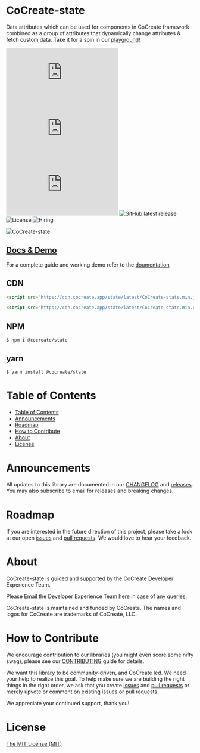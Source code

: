# CoCreate-state

Data attributes which can be used for components in CoCreate framework combined as a group of attributes that dynamically change attributes & fetch custom data. Take it for a spin in our [playground!](https://cocreate.app/docs/state)

![minified](https://img.badgesize.io/https://cdn.cocreate.app/state/latest/CoCreate-state.min.js?style=flat-square&label=minified&color=orange)
![gzip](https://img.badgesize.io/https://cdn.cocreate.app/state/latest/CoCreate-state.min.js?compression=gzip&style=flat-square&label=gzip&color=yellow)
![brotli](https://img.badgesize.io/https://cdn.cocreate.app/state/latest/CoCreate-state.min.js?compression=brotli&style=flat-square&label=brotli)
![GitHub latest release](https://img.shields.io/github/v/release/CoCreate-app/CoCreate-state?style=flat-square)
![License](https://img.shields.io/github/license/CoCreate-app/CoCreate-state?style=flat-square)
![Hiring](https://img.shields.io/static/v1?style=flat-square&label=&message=Hiring&color=blueviolet)

![CoCreate-state](https://cdn.cocreate.app/docs/CoCreate-state.gif)

## [Docs & Demo](https://cocreate.app/docs/state)

For a complete guide and working demo refer to the [doumentation](https://cocreate.app/docs/state)

## CDN

```html
<script src="https://cdn.cocreate.app/state/latest/CoCreate-state.min.js"></script>
```

```html
<script src="https://cdn.cocreate.app/state/latest/CoCreate-state.min.css"></script>
```

## NPM

```shell
$ npm i @cocreate/state
```

## yarn

```shell
$ yarn install @cocreate/state
```

# Table of Contents

-   [Table of Contents](#table-of-contents)
-   [Announcements](#announcements)
-   [Roadmap](#roadmap)
-   [How to Contribute](#how-to-contribute)
-   [About](#about)
-   [License](#license)

<a name="announcements"></a>

# Announcements

All updates to this library are documented in our [CHANGELOG](https://github.com/CoCreate-app/CoCreate-state/blob/master/CHANGELOG.md) and [releases](https://github.com/CoCreate-app/CoCreate-state/releases). You may also subscribe to email for releases and breaking changes.

<a name="roadmap"></a>

# Roadmap

If you are interested in the future direction of this project, please take a look at our open [issues](https://github.com/CoCreate-app/CoCreate-state/issues) and [pull requests](https://github.com/CoCreate-app/CoCreate-state/pulls). We would love to hear your feedback.

<a name="about"></a>

# About

CoCreate-state is guided and supported by the CoCreate Developer Experience Team.

Please Email the Developer Experience Team [here](mailto:develop@cocreate.app) in case of any queries.

CoCreate-state is maintained and funded by CoCreate. The names and logos for CoCreate are trademarks of CoCreate, LLC.

<a name="contribute"></a>

# How to Contribute

We encourage contribution to our libraries (you might even score some nifty swag), please see our [CONTRIBUTING](https://github.com/CoCreate-app/CoCreate-state/blob/master/CONTRIBUTING.md) guide for details.

We want this library to be community-driven, and CoCreate led. We need your help to realize this goal. To help make sure we are building the right things in the right order, we ask that you create [issues](https://github.com/CoCreate-app/CoCreate-state/issues) and [pull requests](https://github.com/CoCreate-app/CoCreate-state/pulls) or merely upvote or comment on existing issues or pull requests.

We appreciate your continued support, thank you!

<a name="license"></a>

# License

[The MIT License (MIT)](https://github.com/CoCreate-app/CoCreate-state/blob/master/LICENSE)
